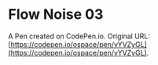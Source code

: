 # Flow Noise 03

A Pen created on CodePen.io. Original URL: [https://codepen.io/ospace/pen/vYVZyGL](https://codepen.io/ospace/pen/vYVZyGL).

